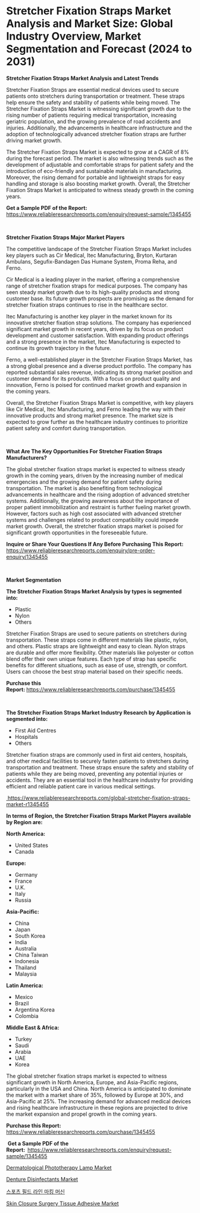 <p><h1>Stretcher Fixation Straps Market Analysis and Market Size: Global Industry Overview, Market Segmentation and Forecast (2024 to 2031)</h1></p><p><strong>Stretcher Fixation Straps Market Analysis and Latest Trends</strong></p>
<p><p>Stretcher Fixation Straps are essential medical devices used to secure patients onto stretchers during transportation or treatment. These straps help ensure the safety and stability of patients while being moved. The Stretcher Fixation Straps Market is witnessing significant growth due to the rising number of patients requiring medical transportation, increasing geriatric population, and the growing prevalence of road accidents and injuries. Additionally, the advancements in healthcare infrastructure and the adoption of technologically advanced stretcher fixation straps are further driving market growth.</p><p>The Stretcher Fixation Straps Market is expected to grow at a CAGR of 8% during the forecast period. The market is also witnessing trends such as the development of adjustable and comfortable straps for patient safety and the introduction of eco-friendly and sustainable materials in manufacturing. Moreover, the rising demand for portable and lightweight straps for easy handling and storage is also boosting market growth. Overall, the Stretcher Fixation Straps Market is anticipated to witness steady growth in the coming years.</p></p>
<p><strong>Get a Sample PDF of the Report:&nbsp;</strong> <a href="https://www.reliableresearchreports.com/enquiry/request-sample/1345455">https://www.reliableresearchreports.com/enquiry/request-sample/1345455</a></p>
<p>&nbsp;</p>
<p><strong>Stretcher Fixation Straps Major Market Players</strong></p>
<p><p>The competitive landscape of the Stretcher Fixation Straps Market includes key players such as Cir Medical, Itec Manufacturing, Bryton, Kurtaran Ambulans, Segufix-Bandagen Das Humane System, Proma Reha, and Ferno. </p><p>Cir Medical is a leading player in the market, offering a comprehensive range of stretcher fixation straps for medical purposes. The company has seen steady market growth due to its high-quality products and strong customer base. Its future growth prospects are promising as the demand for stretcher fixation straps continues to rise in the healthcare sector.</p><p>Itec Manufacturing is another key player in the market known for its innovative stretcher fixation strap solutions. The company has experienced significant market growth in recent years, driven by its focus on product development and customer satisfaction. With expanding product offerings and a strong presence in the market, Itec Manufacturing is expected to continue its growth trajectory in the future.</p><p>Ferno, a well-established player in the Stretcher Fixation Straps Market, has a strong global presence and a diverse product portfolio. The company has reported substantial sales revenue, indicating its strong market position and customer demand for its products. With a focus on product quality and innovation, Ferno is poised for continued market growth and expansion in the coming years.</p><p>Overall, the Stretcher Fixation Straps Market is competitive, with key players like Cir Medical, Itec Manufacturing, and Ferno leading the way with their innovative products and strong market presence. The market size is expected to grow further as the healthcare industry continues to prioritize patient safety and comfort during transportation.</p></p>
<p>&nbsp;</p>
<p><strong>What Are The Key Opportunities For Stretcher Fixation Straps Manufacturers?</strong></p>
<p><p>The global stretcher fixation straps market is expected to witness steady growth in the coming years, driven by the increasing number of medical emergencies and the growing demand for patient safety during transportation. The market is also benefiting from technological advancements in healthcare and the rising adoption of advanced stretcher systems. Additionally, the growing awareness about the importance of proper patient immobilization and restraint is further fueling market growth. However, factors such as high cost associated with advanced stretcher systems and challenges related to product compatibility could impede market growth. Overall, the stretcher fixation straps market is poised for significant growth opportunities in the foreseeable future.</p></p>
<p><strong>Inquire or Share Your Questions If Any Before Purchasing This Report:</strong> <a href="https://www.reliableresearchreports.com/enquiry/pre-order-enquiry/1345455">https://www.reliableresearchreports.com/enquiry/pre-order-enquiry/1345455</a></p>
<p>&nbsp;</p>
<p><strong>Market Segmentation</strong></p>
<p><strong>The Stretcher Fixation Straps Market Analysis by types is segmented into:</strong></p>
<p><ul><li>Plastic</li><li>Nylon</li><li>Others</li></ul></p>
<p><p>Stretcher Fixation Straps are used to secure patients on stretchers during transportation. These straps come in different materials like plastic, nylon, and others. Plastic straps are lightweight and easy to clean. Nylon straps are durable and offer more flexibility. Other materials like polyester or cotton blend offer their own unique features. Each type of strap has specific benefits for different situations, such as ease of use, strength, or comfort. Users can choose the best strap material based on their specific needs.</p></p>
<p><strong>Purchase this Report:&nbsp;</strong><a href="https://www.reliableresearchreports.com/purchase/1345455">https://www.reliableresearchreports.com/purchase/1345455</a></p>
<p>&nbsp;</p>
<p><strong>The Stretcher Fixation Straps Market Industry Research by Application is segmented into:</strong></p>
<p><ul><li>First Aid Centres</li><li>Hospitals</li><li>Others</li></ul></p>
<p><p>Stretcher fixation straps are commonly used in first aid centers, hospitals, and other medical facilities to securely fasten patients to stretchers during transportation and treatment. These straps ensure the safety and stability of patients while they are being moved, preventing any potential injuries or accidents. They are an essential tool in the healthcare industry for providing efficient and reliable patient care in various medical settings.</p></p>
<p><a href="https://www.reliableresearchreports.com/global-stretcher-fixation-straps-market-r1345455">&nbsp;https://www.reliableresearchreports.com/global-stretcher-fixation-straps-market-r1345455</a></p>
<p><strong>In terms of Region, the Stretcher Fixation Straps Market Players available by Region are:</strong></p>
<p>
    <p> <strong> North America: </strong>
        <ul>
            <li>United States</li>
            <li>Canada</li>
        </ul>
        </p> 
    <p> <strong> Europe: </strong>
        <ul>
            <li>Germany</li>
            <li>France</li>
            <li>U.K.</li>
            <li>Italy</li>
            <li>Russia</li>
        </ul>
        </p> 
    <p> <strong> Asia-Pacific: </strong>
        <ul>
            <li>China</li>
            <li>Japan</li>
            <li>South Korea</li>
            <li>India</li>
            <li>Australia</li>
            <li>China Taiwan</li>
            <li>Indonesia</li>
            <li>Thailand</li>
            <li>Malaysia</li>
        </ul>
        </p> 
    <p> <strong> Latin America: </strong>
        <ul>
            <li>Mexico</li>
            <li>Brazil</li>
            <li>Argentina Korea</li>
            <li>Colombia</li>
        </ul>
        </p> 
    <p> <strong> Middle East & Africa: </strong>
        <ul>
            <li>Turkey</li>
            <li>Saudi</li>
            <li>Arabia</li>
            <li>UAE</li>
            <li>Korea</li>
        </ul>
    </p>
    </p>
<p><p>The global stretcher fixation straps market is expected to witness significant growth in North America, Europe, and Asia-Pacific regions, particularly in the USA and China. North America is anticipated to dominate the market with a market share of 35%, followed by Europe at 30%, and Asia-Pacific at 25%. The increasing demand for advanced medical devices and rising healthcare infrastructure in these regions are projected to drive the market expansion and propel growth in the coming years.</p></p>
<p><strong>Purchase this Report: </strong><a href="https://www.reliableresearchreports.com/purchase/1345455">https://www.reliableresearchreports.com/purchase/1345455</a></p>
<p>&nbsp;<strong>Get a Sample PDF of the Report:&nbsp;&nbsp;</strong><a href="https://www.reliableresearchreports.com/enquiry/request-sample/1345455">https://www.reliableresearchreports.com/enquiry/request-sample/1345455</a></p>
<p><strong></strong></p>
<p><p><a href="https://github.com/nancykennedykellievqfqt2/Market-Research-Report-List-2/blob/main/dermatological-phototherapy-lamp-market.md">Dermatological Phototherapy Lamp Market</a></p><p><a href="https://github.com/timeliteaut/Market-Research-Report-List-2/blob/main/denture-disinfectants-market.md">Denture Disinfectants Market</a></p><p><a href="https://github.com/durgin521/Market-Research-Report-List-1/blob/main/963500946666.md">스포츠 필드 라인 마킹 머신</a></p><p><a href="https://github.com/seekum/Market-Research-Report-List-2/blob/main/skin-closure-surgery-tissue-adhesive-market.md">Skin Closure Surgery Tissue Adhesive Market</a></p></p>
